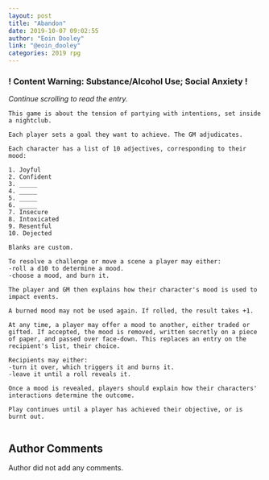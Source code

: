 ```yaml
---
layout: post
title: "Abandon"
date: 2019-10-07 09:02:55
author: "Eoin Dooley"
link: "@eoin_dooley"
categories: 2019 rpg
---
```

<div id="warning"><div id="content"><h3><strong>! Content Warning: Substance/Alcohol Use; Social Anxiety  !</strong></h3><i>Continue scrolling to read the entry.</i></div></div>
 
```
This game is about the tension of partying with intentions, set inside a nightclub. 

Each player sets a goal they want to achieve. The GM adjudicates.
 
Each character has a list of 10 adjectives, corresponding to their mood: 
 
1. Joyful 
2. Confident 
3. _____ 
4. _____ 
5. _____ 
6. _____
7. Insecure 
8. Intoxicated 
9. Resentful 
10. Dejected
 
Blanks are custom.
 
To resolve a challenge or move a scene a player may either: 
-roll a d10 to determine a mood. 
-choose a mood, and burn it. 

The player and GM then explains how their character's mood is used to impact events.

A burned mood may not be used again. If rolled, the result takes +1. 
 
At any time, a player may offer a mood to another, either traded or gifted. If accepted, the mood is removed, written secretly on a piece of paper, and passed over face-down. This replaces an entry on the recipient's list, their choice.

Recipients may either:
-turn it over, which triggers it and burns it.
-leave it until a roll reveals it. 

Once a mood is revealed, players should explain how their characters' interactions determine the outcome.  
 
Play continues until a player has achieved their objective, or is burnt out. 


```
## Author Comments
Author did not add any comments.
